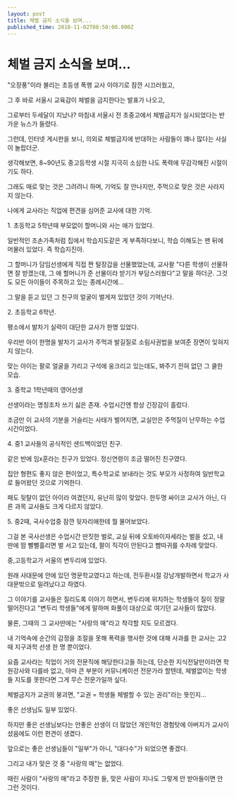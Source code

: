 ```yaml
---
layout: post
title: 체벌 금지 소식을 보며...
published_time: 2010-11-02T08:50:00.000Z
---
```


# 체벌 금지 소식을 보며...


"오장풍"이라 불리는 초등생 폭행 교사 이야기로 잠깐 시끄러웠고,

그 후 바로 서울시 교육감이 체벌을 금지한다는 발표가 나오고,

그로부터 두세달이 지났나? 마침내 서울시 전 초중고에서 체벌금지가 실시되었다는 반가운 뉴스가 들렸다.

그런데, 인터넷 게시판을 보니, 의외로 체벌금지에 반대하는 사람들이 꽤나 많다는 사실이 놀랍더군.

생각해보면, 8~90년도 중고등학생 시절 지극히 소심한 나도 폭력에 무감각해진 시절이기도 하다.

그래도 매로 맞는 것은 그려려니 하며, 기억도 잘 안나지만, 주먹으로 맞은 것은 사라지지 않는다.

나에게 교사라는 직업에 편견을 심어준 교사에 대한 기억.

1\. 초등학교 5학년때 부모없이 할머니와 사는 애가 있었다.

일반적인 조손가족처럼 집에서 학습지도같은 게 부족하다보니, 학습 이해도는 맨 뒤에 머물러 있었다. 즉 학습지진아.

그 할머니가 담임선생에게 직접 짠 털장갑을 선물했었는데, 교사왈 "다른 학생이 선물하면 잘 받겠는데, 그 애 할머니가 준 선물이라 받기가 부담스러웠다"고 말을 하더군. 그것도 모든 아이들이 주목하고 있는 종례시간에...

그 말을 듣고 있던 그 친구의 얼굴이 벌게져 있었던 것이 기억난다.

2\. 초등학교 6학년.

평소에서 발차기 실력이 대단한 교사가 한명 있었다.

우리반 아이 한명을 발차기 교사가 주먹과 발길질로 소림사권법을 보여준 장면이 잊혀지지 않는다.

맞는 아이는 팔로 얼굴을 가리고 구석에 웅크리고 있는데도, 봐주기 전혀 없던 그 쿨한 모습.

3\. 중학교 1학년때의 영어선생

선생이라는 명칭조차 쓰기 싫은 존재. 수업시간엔 항상 긴장감이 흘렀다.

조금만 이 교사의 기분을 거슬리는 사태가 벌어지면, 교실안은 주먹질이 난무하는 수업시간이었다.

4\. 중1 교사들의 공식적인 샌드백이었던 친구.

같은 반에 임x훈라는 친구가 있었다. 정신연령이 조금 떨어진 친구였다.

집안 형편도 좋지 않은 편이었고, 특수학교로 보내라는 것도 부모가 사정하여 일반학교로 들어왔던 것으로 기억한다.

패도 뒷탈이 없던 아이라 여겼던지, 유난히 많이 맞았다. 한두명 싸이코 교사가 아닌, 다른 과목 교사들도 크게 다르지 않았다.

5\. 중2때, 국사수업중 잠깐 뒷자리애한테 뭘 물어보았다.

그걸 본 국사선생은 수업시간 딴짓한 벌로, 교실 뒤에 오토바이자세라는 벌을 섰고, 내 딴에 땀 뻘뻘흘리면 벌 서고 있는데, 팔이 직각이 안된다고 뺨따귀를 수차례 맞았다.

중,고등학교가 서울의 변두리에 있었다.

원래 사대문에 안에 있던 명문학교였다고 하는데, 전두환시절 강남개발하면서 학교가 사대문밖으로 밀려났다고 하였다.

그 이야기를 교사들은 질리도록 이야기 하면서, 변두리에 위치하는 학생들이 질이 정말 떨어진다고 "변두리 학생들"에게 말하며 화풀이 대상으로 여기던 교사들이 많았다.

물론, 그때의 그 교사딴에는 "사랑의 매"라고 착각할 지도 모르겠다.

내 기억속에 순간의 감정을 조절을 못해 폭력을 행사한 것에 대해 사과를 한 교사는 고2때 지구과학 선생 한 명 뿐이었다.

요즘 교사라는 직업이 거의 전문직에 해당한다고들 하는데, 단순한 지식전달만이라면 학원강사와 다를바 없고, 아마 큰 부분이 커뮤니케이션 전문가라 할텐데, 체벌없이는 학생들 지도를 못한다면 그게 무슨 전문가일까 싶다.

체벌금지가 교권의 붕괴면, "교권 = 학생들 체벌할 수 있는 권리"라는 뜻인지...

좋은 선생님도 일부 있었다.

하지만 좋은 선생님보다는 안좋은 선생이 더 많았던 개인적인 경험탓에 아버지가 교사이셨음에도 이런 편견이 생겼다.

앞으로는 좋은 선생님들이 "일부"가 아니, "대다수"가 되었으면 좋겠다.

그리고 내가 맞은 것 중 "사랑의 매"는 없었다.

때린 사람이 "사랑의 매"라고 주장한 들, 맞은 사람이 지나도 그렇게 안 받아들이면 안 그런 것이다.


